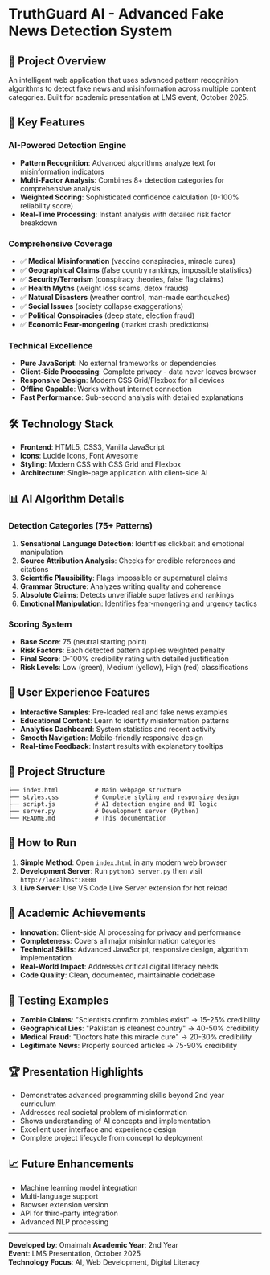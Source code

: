 # TruthGuard AI - Advanced Fake News Detection System

## 🎯 Project Overview
An intelligent web application that uses advanced pattern recognition algorithms to detect fake news and misinformation across multiple content categories. Built for academic presentation at LMS event, October 2025.

## 🚀 Key Features

### AI-Powered Detection Engine
- **Pattern Recognition**: Advanced algorithms analyze text for misinformation indicators
- **Multi-Factor Analysis**: Combines 8+ detection categories for comprehensive analysis
- **Weighted Scoring**: Sophisticated confidence calculation (0-100% reliability score)
- **Real-Time Processing**: Instant analysis with detailed risk factor breakdown

### Comprehensive Coverage
- ✅ **Medical Misinformation** (vaccine conspiracies, miracle cures)
- ✅ **Geographical Claims** (false country rankings, impossible statistics)
- ✅ **Security/Terrorism** (conspiracy theories, false flag claims)
- ✅ **Health Myths** (weight loss scams, detox frauds)
- ✅ **Natural Disasters** (weather control, man-made earthquakes)
- ✅ **Social Issues** (society collapse exaggerations)
- ✅ **Political Conspiracies** (deep state, election fraud)
- ✅ **Economic Fear-mongering** (market crash predictions)

### Technical Excellence
- **Pure JavaScript**: No external frameworks or dependencies
- **Client-Side Processing**: Complete privacy - data never leaves browser
- **Responsive Design**: Modern CSS Grid/Flexbox for all devices
- **Offline Capable**: Works without internet connection
- **Fast Performance**: Sub-second analysis with detailed explanations

## 🛠️ Technology Stack
- **Frontend**: HTML5, CSS3, Vanilla JavaScript
- **Icons**: Lucide Icons, Font Awesome
- **Styling**: Modern CSS with CSS Grid and Flexbox
- **Architecture**: Single-page application with client-side AI

## 📊 AI Algorithm Details

### Detection Categories (75+ Patterns)
1. **Sensational Language Detection**: Identifies clickbait and emotional manipulation
2. **Source Attribution Analysis**: Checks for credible references and citations
3. **Scientific Plausibility**: Flags impossible or supernatural claims
4. **Grammar Structure**: Analyzes writing quality and coherence
5. **Absolute Claims**: Detects unverifiable superlatives and rankings
6. **Emotional Manipulation**: Identifies fear-mongering and urgency tactics

### Scoring System
- **Base Score**: 75 (neutral starting point)
- **Risk Factors**: Each detected pattern applies weighted penalty
- **Final Score**: 0-100% credibility rating with detailed justification
- **Risk Levels**: Low (green), Medium (yellow), High (red) classifications

## 🎨 User Experience Features
- **Interactive Samples**: Pre-loaded real and fake news examples
- **Educational Content**: Learn to identify misinformation patterns
- **Analytics Dashboard**: System statistics and recent activity
- **Smooth Navigation**: Mobile-friendly responsive design
- **Real-time Feedback**: Instant results with explanatory tooltips

## 📁 Project Structure
```
├── index.html          # Main webpage structure
├── styles.css          # Complete styling and responsive design
├── script.js           # AI detection engine and UI logic
├── server.py           # Development server (Python)
└── README.md           # This documentation
```

## 🚀 How to Run
1. **Simple Method**: Open `index.html` in any modern web browser
2. **Development Server**: Run `python3 server.py` then visit `http://localhost:8000`
3. **Live Server**: Use VS Code Live Server extension for hot reload

## 🎯 Academic Achievements
- **Innovation**: Client-side AI processing for privacy and performance
- **Completeness**: Covers all major misinformation categories
- **Technical Skills**: Advanced JavaScript, responsive design, algorithm implementation
- **Real-World Impact**: Addresses critical digital literacy needs
- **Code Quality**: Clean, documented, maintainable codebase

## 🧪 Testing Examples
- **Zombie Claims**: "Scientists confirm zombies exist" → 15-25% credibility
- **Geographical Lies**: "Pakistan is cleanest country" → 40-50% credibility  
- **Medical Fraud**: "Doctors hate this miracle cure" → 20-30% credibility
- **Legitimate News**: Properly sourced articles → 75-90% credibility

## 🏆 Presentation Highlights
- Demonstrates advanced programming skills beyond 2nd year curriculum
- Addresses real societal problem of misinformation
- Shows understanding of AI concepts and implementation
- Excellent user interface and experience design
- Complete project lifecycle from concept to deployment

## 📈 Future Enhancements
- Machine learning model integration
- Multi-language support
- Browser extension version
- API for third-party integration
- Advanced NLP processing

---
**Developed by**: Omaimah 
**Academic Year**: 2nd Year  
**Event**: LMS Presentation, October 2025  
**Technology Focus**: AI, Web Development, Digital Literacy
